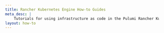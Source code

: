 ```yaml
---
title: Rancher Kubernetes Engine How-to Guides
meta_desc: |
    Tutorials for using infrastructure as code in the Pulumi Rancher Kubernetes Engine package
layout: how-to
---
```

